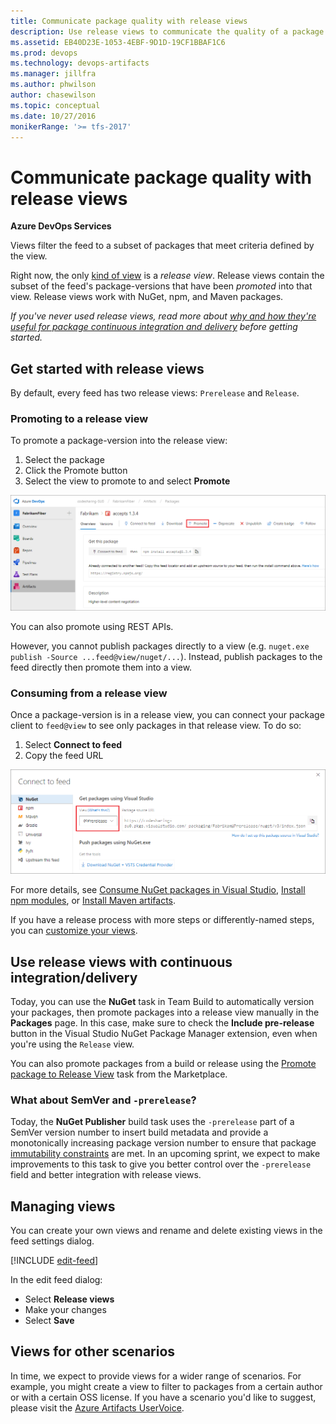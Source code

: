 ```yaml
---
title: Communicate package quality with release views
description: Use release views to communicate the quality of a package to your consumers in Azure DevOps Services or Team Foundation Server
ms.assetid: EB40D23E-1053-4EBF-9D1D-19CF1BBAF1C6
ms.prod: devops
ms.technology: devops-artifacts
ms.manager: jillfra
ms.author: phwilson
author: chasewilson
ms.topic: conceptual
ms.date: 10/27/2016
monikerRange: '>= tfs-2017'
---
```

 

# Communicate package quality with release views

**Azure DevOps Services**

Views filter the feed to a subset of packages that meet criteria defined by the view.

Right now, the only [kind of view](#views-for-other-scenarios) is a *release view*. Release views contain the subset of the feed's package-versions that have been *promoted* into that view. Release views work with NuGet, npm, and Maven packages.

*If you've never used release views, read more about [why and how they're useful for package continuous integration and delivery](../concepts/views.md) before getting started.*

## Get started with release views

By default, every feed has two release views: `Prerelease` and `Release`.

### Promoting to a release view 
To promote a package-version into the release view:

1. Select the package
1. Click the Promote button
1. Select the view to promote to and select **Promote**

![Promote button next to the package ID](_img/release-views-promote.png)

You can also promote using REST APIs. 

However, you cannot publish packages directly to a view (e.g. `nuget.exe publish -Source ...feed@view/nuget/...`). Instead, publish packages to the feed directly then promote them into a view. 

<!-- TODO REST API link -->

### Consuming from a release view
Once a package-version is in a release view, you can connect your package client to `feed@view` to see only packages in that release view. To do so:

1. Select **Connect to feed**
1. Copy the feed URL

<!-- 1. Optionally, select the view -->

![Connect to view dialog with view URL](_img/connect-to-view.png)

For more details, see [Consume NuGet packages in Visual Studio](../nuget/consume.md), [Install npm modules](../get-started-npm.md), or [Install Maven artifacts](../maven/install.md).

If you have a release process with more steps or differently-named steps, you can [customize your views](#managing-views). 

## Use release views with continuous integration/delivery

Today, you can use the **NuGet** task in Team Build to automatically version your packages, then promote packages into a release view manually in the **Packages** page. In this case, make sure to check the **Include pre-release** button in the Visual Studio NuGet Package Manager extension, even when you're using the `Release` view.

You can also promote packages from a build or release using the [Promote package to Release View](https://marketplace.visualstudio.com/items?itemName=rvo.vsts-promotepackage-task) task from the Marketplace.

### What about SemVer and `-prerelease`?

Today, the **NuGet Publisher** build task uses the `-prerelease` part of a SemVer version number to insert build metadata and provide a monotonically increasing package version number to ensure that package [immutability constraints](../artifacts-key-concepts.md#immutability) are met. In an upcoming sprint, we expect to make improvements to this task to give you better control over the `-prerelease` field and better integration with release views.

## Managing views

You can create your own views and rename and delete existing views in the feed settings dialog.

[!INCLUDE [edit-feed](../_shared/edit-feed.md)]

In the edit feed dialog:
- Select **Release views**
- Make your changes
- Select **Save**

## Views for other scenarios

In time, we expect to provide views for a wider range of scenarios. For example, you might create a view to filter to packages from a certain author or with a certain OSS license. If you have a scenario you'd like to suggest, please visit the [Azure Artifacts UserVoice](https://visualstudio.uservoice.com/forums/330519-team-services/category/145266-package-management).
